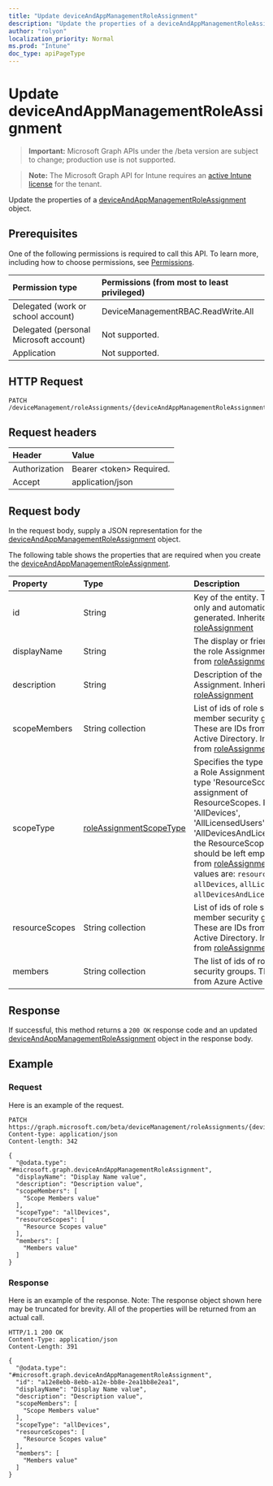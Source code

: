 ```yaml
---
title: "Update deviceAndAppManagementRoleAssignment"
description: "Update the properties of a deviceAndAppManagementRoleAssignment object."
author: "rolyon"
localization_priority: Normal
ms.prod: "Intune"
doc_type: apiPageType
---
```


# Update deviceAndAppManagementRoleAssignment

> **Important:** Microsoft Graph APIs under the /beta version are subject to change; production use is not supported.

> **Note:** The Microsoft Graph API for Intune requires an [active Intune license](https://go.microsoft.com/fwlink/?linkid=839381) for the tenant.

Update the properties of a [deviceAndAppManagementRoleAssignment](../resources/intune-rbac-deviceandappmanagementroleassignment.md) object.

## Prerequisites
One of the following permissions is required to call this API. To learn more, including how to choose permissions, see [Permissions](/graph/permissions-reference).

|Permission type|Permissions (from most to least privileged)|
|:---|:---|
|Delegated (work or school account)|DeviceManagementRBAC.ReadWrite.All|
|Delegated (personal Microsoft account)|Not supported.|
|Application|Not supported.|

## HTTP Request
<!-- {
  "blockType": "ignored"
}
-->
``` http
PATCH /deviceManagement/roleAssignments/{deviceAndAppManagementRoleAssignmentId}
```

## Request headers
|Header|Value|
|:---|:---|
|Authorization|Bearer &lt;token&gt; Required.|
|Accept|application/json|

## Request body
In the request body, supply a JSON representation for the [deviceAndAppManagementRoleAssignment](../resources/intune-rbac-deviceandappmanagementroleassignment.md) object.

The following table shows the properties that are required when you create the [deviceAndAppManagementRoleAssignment](../resources/intune-rbac-deviceandappmanagementroleassignment.md).

|Property|Type|Description|
|:---|:---|:---|
|id|String|Key of the entity. This is read-only and automatically generated. Inherited from [roleAssignment](../resources/intune-rbac-roleassignment.md)|
|displayName|String|The display or friendly name of the role Assignment. Inherited from [roleAssignment](../resources/intune-rbac-roleassignment.md)|
|description|String|Description of the Role Assignment. Inherited from [roleAssignment](../resources/intune-rbac-roleassignment.md)|
|scopeMembers|String collection|List of ids of role scope member security groups.  These are IDs from Azure Active Directory. Inherited from [roleAssignment](../resources/intune-rbac-roleassignment.md)|
|scopeType|[roleAssignmentScopeType](../resources/intune-rbac-roleassignmentscopetype.md)|Specifies the type of scope for a Role Assignment. Default type 'ResourceScope' allows assignment of ResourceScopes. For 'AllDevices', 'AllLicensedUsers', and 'AllDevicesAndLicensedUsers', the ResourceScopes property should be left empty. Inherited from [roleAssignment](../resources/intune-rbac-roleassignment.md). Possible values are: `resourceScope`, `allDevices`, `allLicensedUsers`, `allDevicesAndLicensedUsers`.|
|resourceScopes|String collection|List of ids of role scope member security groups.  These are IDs from Azure Active Directory. Inherited from [roleAssignment](../resources/intune-rbac-roleassignment.md)|
|members|String collection|The list of ids of role member security groups. These are IDs from Azure Active Directory.|



## Response
If successful, this method returns a `200 OK` response code and an updated [deviceAndAppManagementRoleAssignment](../resources/intune-rbac-deviceandappmanagementroleassignment.md) object in the response body.

## Example

### Request
Here is an example of the request.
``` http
PATCH https://graph.microsoft.com/beta/deviceManagement/roleAssignments/{deviceAndAppManagementRoleAssignmentId}
Content-type: application/json
Content-length: 342

{
  "@odata.type": "#microsoft.graph.deviceAndAppManagementRoleAssignment",
  "displayName": "Display Name value",
  "description": "Description value",
  "scopeMembers": [
    "Scope Members value"
  ],
  "scopeType": "allDevices",
  "resourceScopes": [
    "Resource Scopes value"
  ],
  "members": [
    "Members value"
  ]
}
```

### Response
Here is an example of the response. Note: The response object shown here may be truncated for brevity. All of the properties will be returned from an actual call.
``` http
HTTP/1.1 200 OK
Content-Type: application/json
Content-Length: 391

{
  "@odata.type": "#microsoft.graph.deviceAndAppManagementRoleAssignment",
  "id": "a12e8ebb-8ebb-a12e-bb8e-2ea1bb8e2ea1",
  "displayName": "Display Name value",
  "description": "Description value",
  "scopeMembers": [
    "Scope Members value"
  ],
  "scopeType": "allDevices",
  "resourceScopes": [
    "Resource Scopes value"
  ],
  "members": [
    "Members value"
  ]
}
```





